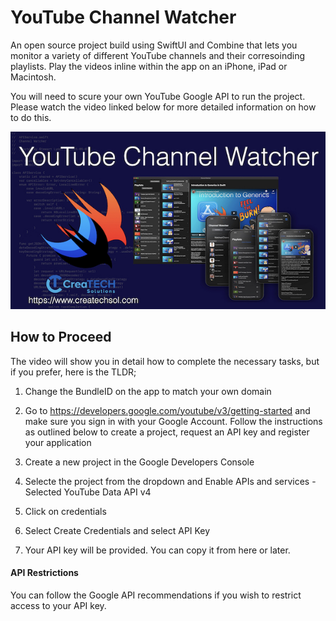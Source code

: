 # YouTube Channel Watcher

An open source project build using SwiftUI and Combine that lets you monitor a variety of different YouTube channels and their corresoinding playlists.  Play the videos inline within the app on an iPhone, iPad or Macintosh.

You will need to scure your own YouTube Google API to run the project.  Please watch the video linked below for more detailed information on how to do this.

![OpenSourceIntro.001](OpenSourceIntro.001.jpeg)

## How to Proceed

The video will show you in detail how to complete the necessary tasks, but if you prefer, here is the TLDR;

1. Change the BundleID on the app to match your own domain
2. Go to https://developers.google.com/youtube/v3/getting-started and make sure you sign in with your Google Account.  Follow the instructions as outlined below to  create a project, request an API key and register your application

3. Create a new project in the Google Developers Console
4. Selecte the project from the dropdown and Enable APIs and services - Selected YouTube Data API v4

3. Click on credentials
4. Select Create Credentials and select API Key
5. Your API key will be provided.  You can copy it from here or later. 

#### API Restrictions

You can follow the Google API recommendations if you wish to restrict access to your API key.

